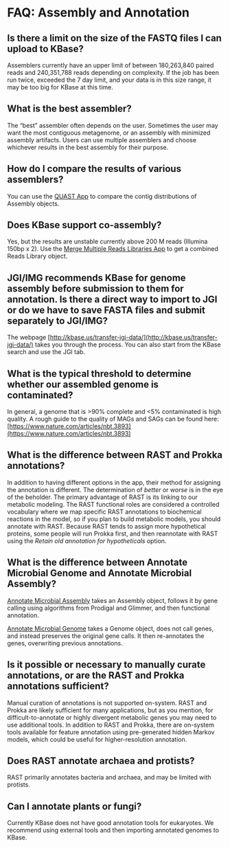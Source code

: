 # FAQ: Assembly and Annotation

## Is there a limit on the size of the FASTQ files I can upload to KBase?

Assemblers currently have an upper limit of between 180,263,840 paired reads and 240,351,788 reads depending on complexity. If the job has been run twice, exceeded the 7 day limit, and your data is in this size range, it may be too big for KBase at this time.

## What is the best assembler?

The “best” assembler often depends on the user. Sometimes the user may want the most contiguous metagenome, or an assembly with minimized assembly artifacts. Users can use multiple assemblers and choose whichever results in the best assembly for their purpose.

## How do I compare the results of various assemblers?

You can use the [QUAST App](https://narrative.kbase.us/#catalog/apps/kb_quast/run_QUAST_app/release) to compare the contig distributions of Assembly objects.

## Does KBase support co-assembly?

Yes, but the results are unstable currently above 200 M reads \(Illumina 150bp x 2\). Use the [Merge Multiple Reads Libraries App](https://narrative.kbase.us/#catalog/apps/kb_ReadsUtilities/KButil_Merge_MultipleReadsLibs_to_OneLibrary/release) to get a combined Reads Library object.

## JGI/IMG recommends KBase for genome assembly before submission to them for annotation. Is there a direct way to import to JGI or do we have to save FASTA files and submit separately to JGI/IMG?

 The webpage [http://kbase.us/transfer-jgi-data/](http://kbase.us/transfer-jgi-data/) takes you through the process. You can also start from the KBase search and use the JGI tab.

## What is the typical threshold to determine whether our assembled genome is contaminated?

In general, a genome that is &gt;90% complete and &lt;5% contaminated is high quality. A rough guide to the quality of MAGs and SAGs can be found here: [https://www.nature.com/articles/nbt.3893](https://www.nature.com/articles/nbt.3893)

## What is the difference between RAST and Prokka annotations?

In addition to having different options in the app, their method for assigning the annotation is different. The determination of _better_ or _worse_ is in the eye of the beholder. The primary advantage of RAST is its linking to our metabolic modeling. The RAST functional roles are considered a controlled vocabulary where we map specific RAST annotations to biochemical reactions in the model, so if you plan to build metabolic models, you should annotate with RAST. Because RAST tends to assign more hypothetical proteins, some people will run Prokka first, and then reannotate with RAST using the _Retain old annotation for hypotheticals_ option.

## What is the difference between Annotate Microbial Genome and Annotate Microbial Assembly?

[Annotate Microbial Assembly](https://narrative.kbase.us/#catalog/apps/RAST_SDK/annotate_contigset/release) takes an Assembly object, follows it by gene calling using algorithms from Prodigal and Glimmer, and then functional annotation. 

[Annotate Microbial Genome](https://narrative.kbase.us/#catalog/apps/RAST_SDK/reannotate_microbial_genome/release) takes a Genome object, does not call genes, and instead preserves the original gene calls. It then re-annotates the genes, overwriting previous annotations.

## Is it possible or necessary to manually curate annotations, or are the RAST and Prokka annotations sufficient?

Manual curation of annotations is not supported on-system. RAST and Prokka are likely sufficient for many applications, but as you mention, for difficult-to-annotate or highly divergent metabolic genes you may need to use additional tools. In addition to RAST and Prokka, there are on-system tools available for feature annotation using pre-generated hidden Markov models, which could be useful for higher-resolution annotation.

## Does RAST annotate archaea and protists?

RAST primarily annotates bacteria and archaea, and may be limited with protists.

## Can I annotate plants or fungi?

Currently KBase does not have good annotation tools for eukaryotes. We recommend using external tools and then importing annotated genomes to KBase.

